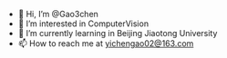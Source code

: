 - 👋 Hi, I’m @Gao3chen
- 👀 I’m interested in ComputerVision
- 🌱 I’m currently learning in Beijing Jiaotong University
- 📫 How to reach me at yichengao02@163.com
